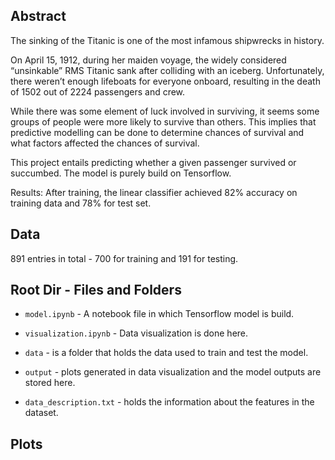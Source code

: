## Abstract 
The sinking of the Titanic is one of the most
 infamous shipwrecks in history.

On April 15, 1912, during her maiden voyage, 
the widely considered “unsinkable” RMS Titanic
sank after colliding with an iceberg. 
Unfortunately, there weren’t enough 
lifeboats for everyone onboard, resulting
in the death of 1502 out of 2224 passengers
and crew.

While there was some element of luck involved
 in surviving, it seems some groups of people 
 were more likely to survive than others. 
 This implies that predictive modelling can
 be done to determine chances of survival
 and what factors affected the chances of 
 survival.
 
 This project entails predicting whether a
 given passenger survived or succumbed. 
 The model is purely build on Tensorflow.
 
 Results: After training, the linear classifier
 achieved 82% accuracy on training data and 78%
 for test set.
 
 ## Data
 891 entries in total - 700 for training and 
 191 for testing.
 
 ## Root Dir - Files and Folders
 
 - `model.ipynb` - A notebook file in which
 Tensorflow model is build.
 
 - `visualization.ipynb` - Data visualization
 is done here.
 
 - `data` - is a folder that holds the data
 used to train and test the model.
 
 - `output` - plots generated in data visualization
 and the model outputs are stored here.
 
 - `data_description.txt` - holds the information
 about the features in the dataset.
 
 ## Plots
